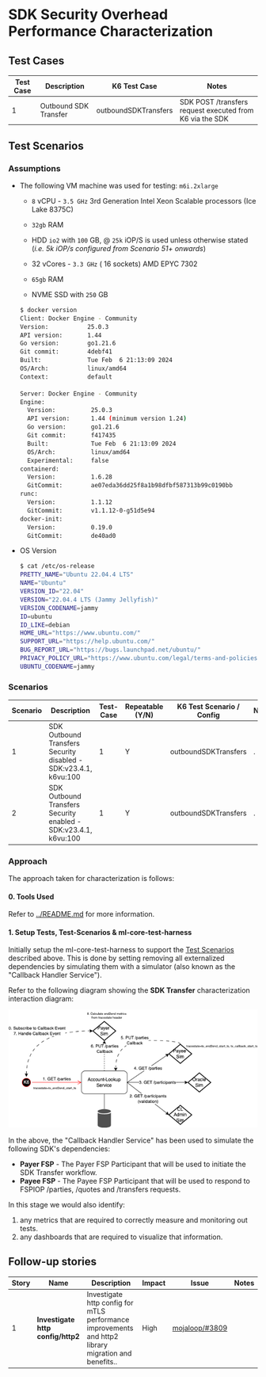 # SDK Security Overhead Performance Characterization


## Test Cases

Test Case | Description | K6 Test Case | Notes
---------|---------|----------|---------|
 1 | Outbound SDK Transfer | outboundSDKTransfers | SDK POST /transfers request executed from K6 via the SDK |

## Test Scenarios

### Assumptions

- The following VM machine was used for testing: `m6i.2xlarge`
  - `8` vCPU - `3.5 GHz` 3rd Generation Intel Xeon Scalable processors (Ice Lake 8375C)
  - `32gb` RAM
  - HDD `io2` with `100` GB, @ `25k` iOP/S is used unless otherwise stated (_i.e. 5k iOP/s configured from Scenario 51+ onwards_)

  - 32 vCores - `3.3 GHz` ( 16 sockets) AMD EPYC 7302
  - `65gb` RAM
  - NVME SSD with `250` GB

  ```bash
  $ docker version
  Client: Docker Engine - Community
  Version:           25.0.3
  API version:       1.44
  Go version:        go1.21.6
  Git commit:        4debf41
  Built:             Tue Feb  6 21:13:09 2024
  OS/Arch:           linux/amd64
  Context:           default

  Server: Docker Engine - Community
  Engine:
    Version:          25.0.3
    API version:      1.44 (minimum version 1.24)
    Go version:       go1.21.6
    Git commit:       f417435
    Built:            Tue Feb  6 21:13:09 2024
    OS/Arch:          linux/amd64
    Experimental:     false
  containerd:
    Version:          1.6.28
    GitCommit:        ae07eda36dd25f8a1b98dfbf587313b99c0190bb
  runc:
    Version:          1.1.12
    GitCommit:        v1.1.12-0-g51d5e94
  docker-init:
    Version:          0.19.0
    GitCommit:        de40ad0
  ```

- OS Version

  ```bash
  $ cat /etc/os-release
  PRETTY_NAME="Ubuntu 22.04.4 LTS"
  NAME="Ubuntu"
  VERSION_ID="22.04"
  VERSION="22.04.4 LTS (Jammy Jellyfish)"
  VERSION_CODENAME=jammy
  ID=ubuntu
  ID_LIKE=debian
  HOME_URL="https://www.ubuntu.com/"
  SUPPORT_URL="https://help.ubuntu.com/"
  BUG_REPORT_URL="https://bugs.launchpad.net/ubuntu/"
  PRIVACY_POLICY_URL="https://www.ubuntu.com/legal/terms-and-policies/privacy-policy"
  UBUNTU_CODENAME=jammy
  ```

### Scenarios

Scenario | Description | Test-Case | Repeatable (Y/N) | K6 Test Scenario / Config | Notes
---------|----------|---------|---------|---------|---------
 1 | SDK Outbound Transfers Security disabled - SDK:v23.4.1, k6vu:100 | 1 | Y | outboundSDKTransfers | .
 2 | SDK Outbound Transfers Security enabled - SDK:v23.4.1, k6vu:100 | 1 | Y | outboundSDKTransfers | .


### Approach

The approach taken for characterization is follows:

#### 0. Tools Used

Refer to [../README.md](../README.md) for more information.

#### 1. Setup Tests, Test-Scenarios & ml-core-test-harness

Initially setup the ml-core-test-harness to support the [Test Scenarios](#test-scenarios) described above. This is done by setting removing all externalized dependencies by simulating them with a simulator (also known as the "Callback Handler Service").

Refer to the following diagram showing the **SDK Transfer** characterization interaction diagram:

![fspiop-discovery-characterization-end-to-end-bypassing-with-als-and-sim.drawio](../assets/images/fspiop-discovery-characterization-end-to-end-bypassing-with-als-and-sim.drawio.png)

In the above, the "Callback Handler Service" has been used to simulate the following SDK's dependencies:

- **Payer FSP** - The Payer FSP Participant that will be used to initiate the SDK Transfer workflow.
- **Payee FSP** - The Payee FSP Participant that will be used to respond to FSPIOP /parties, /quotes and /transfers requests.

In this stage we would also identify:

1. any metrics that are required to correctly measure and monitoring out tests.
2. any dashboards that are required to visualize that information.

## Follow-up stories

| Story | Name | Description | Impact | Issue | Notes |
|---|---|---|---|---|---|
| 1 | **Investigate http config/http2** | Investigate http config for mTLS performance improvements and http2 library migration and benefits.. | High | [mojaloop/#3809](https://github.com/mojaloop/project/issues/3809)  |   |
